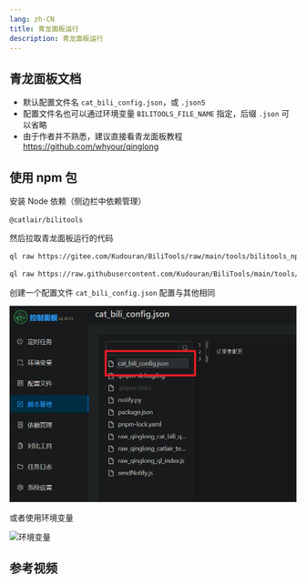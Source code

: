 ```yaml
---
lang: zh-CN
title: 青龙面板运行
description: 青龙面板运行
---
```


## 青龙面板文档 <TestedVersion type="ql" />

- 默认配置文件名 `cat_bili_config.json`，或 `.json5`
- 配置文件名也可以通过环境变量 `BILITOOLS_FILE_NAME` 指定，后缀 `.json` 可以省略
- 由于作者并不熟悉，建议直接看青龙面板教程 <https://github.com/whyour/qinglong>

## 使用 npm 包

安装 Node 依赖（侧边栏中依赖管理）

`@catlair/bilitools`

然后拉取青龙面板运行的代码

<CodeGroup>

  <CodeGroupItem title="Gitee" active>

```bash
ql raw https://gitee.com/Kudouran/BiliTools/raw/main/tools/bilitools_npm.js
```

  </CodeGroupItem>

  <CodeGroupItem title="Github">

```bash
ql raw https://raw.githubusercontent.com/Kudouran/BiliTools/main/tools/bilitools_npm.js
```

  </CodeGroupItem>

</CodeGroup>

创建一个配置文件
`cat_bili_config.json` 配置与其他相同

![ql_config](/images/ql_config.png)

或者使用环境变量

![环境变量](https://user-images.githubusercontent.com/81743795/148545529-73c95e3d-219f-4bf9-b266-7ad03bd9e9be.png)

## 参考视频

<BilibiliVideo bv="BV1fB4y1i7hL" />
